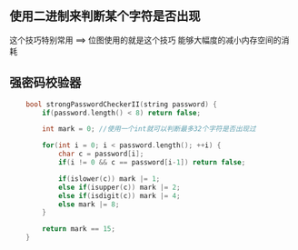 

## 使用二进制来判断某个字符是否出现

这个技巧特别常用 ==>  位图使用的就是这个技巧  能够大幅度的减小内存空间的消耗  



## 强密码校验器

```c++
	bool strongPasswordCheckerII(string password) {
        if(password.length() < 8) return false;

        int mark = 0; //使用一个int就可以判断最多32个字符是否出现过

        for(int i = 0; i < password.length(); ++i) {
            char c = password[i];
            if(i != 0 && c == password[i-1]) return false;

            if(islower(c)) mark |= 1;
            else if(isupper(c)) mark |= 2;
            else if(isdigit(c)) mark |= 4;
            else mark |= 8;
        }

        return mark == 15;
    }
```

